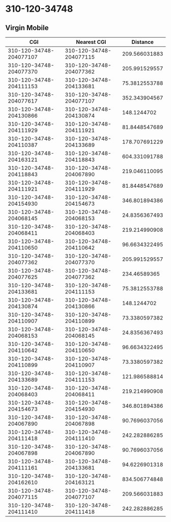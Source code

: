 # 310-120-34748
## Virgin Mobile


| CGI | Nearest CGI | Distance |
|-----|-------------|----------|
| 310-120-34748-204077107 | 310-120-34748-204077115 | 209.566031883 |
| 310-120-34748-204077370 | 310-120-34748-204077362 | 205.991529557 |
| 310-120-34748-204111153 | 310-120-34748-204133681 | 75.3812553788 |
| 310-120-34748-204077617 | 310-120-34748-204077107 | 352.343904567 |
| 310-120-34748-204130866 | 310-120-34748-204130874 | 148.1244702 |
| 310-120-34748-204111929 | 310-120-34748-204111921 | 81.8448547689 |
| 310-120-34748-204110387 | 310-120-34748-204133689 | 178.707691229 |
| 310-120-34748-204163121 | 310-120-34748-204118843 | 604.331091788 |
| 310-120-34748-204118843 | 310-120-34748-204067890 | 219.046110095 |
| 310-120-34748-204111921 | 310-120-34748-204111929 | 81.8448547689 |
| 310-120-34748-204154930 | 310-120-34748-204154673 | 346.801894386 |
| 310-120-34748-204068145 | 310-120-34748-204068153 | 24.8356367493 |
| 310-120-34748-204068411 | 310-120-34748-204068403 | 219.214990908 |
| 310-120-34748-204110650 | 310-120-34748-204110642 | 96.6634322495 |
| 310-120-34748-204077362 | 310-120-34748-204077370 | 205.991529557 |
| 310-120-34748-204077625 | 310-120-34748-204077362 | 234.46589365 |
| 310-120-34748-204133681 | 310-120-34748-204111153 | 75.3812553788 |
| 310-120-34748-204130874 | 310-120-34748-204130866 | 148.1244702 |
| 310-120-34748-204110907 | 310-120-34748-204110899 | 73.3380597382 |
| 310-120-34748-204068153 | 310-120-34748-204068145 | 24.8356367493 |
| 310-120-34748-204110642 | 310-120-34748-204110650 | 96.6634322495 |
| 310-120-34748-204110899 | 310-120-34748-204110907 | 73.3380597382 |
| 310-120-34748-204133689 | 310-120-34748-204111153 | 121.986588814 |
| 310-120-34748-204068403 | 310-120-34748-204068411 | 219.214990908 |
| 310-120-34748-204154673 | 310-120-34748-204154930 | 346.801894386 |
| 310-120-34748-204067890 | 310-120-34748-204067898 | 90.7696037056 |
| 310-120-34748-204111418 | 310-120-34748-204111410 | 242.282886285 |
| 310-120-34748-204067898 | 310-120-34748-204067890 | 90.7696037056 |
| 310-120-34748-204111161 | 310-120-34748-204133681 | 94.6226901318 |
| 310-120-34748-204162610 | 310-120-34748-204163121 | 834.506774848 |
| 310-120-34748-204077115 | 310-120-34748-204077107 | 209.566031883 |
| 310-120-34748-204111410 | 310-120-34748-204111418 | 242.282886285 |
